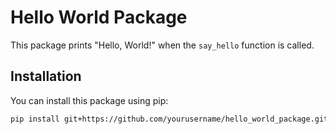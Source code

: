 # Hello World Package

This package prints "Hello, World!" when the `say_hello` function is called.

## Installation

You can install this package using pip:

```bash
pip install git+https://github.com/yourusername/hello_world_package.git
